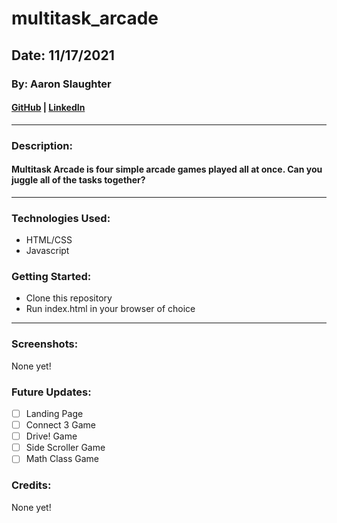 # multitask_arcade

## Date: 11/17/2021
### By: Aaron Slaughter

#### [GitHub](https://github.com/aaronslaughter) | [LinkedIn](https://www.linkedin.com/in/aaron-slaughter-085b44b5/)
***

### Description:

#### Multitask Arcade is four simple arcade games played all at once. Can you juggle all of the tasks together?
***
### Technologies Used:
* HTML/CSS
* Javascript

### Getting Started:
* Clone this repository
* Run index.html in your browser of choice
***
### Screenshots:

None yet!

### Future Updates:
- [ ] Landing Page
- [ ] Connect 3 Game
- [ ] Drive! Game
- [ ] Side Scroller Game
- [ ] Math Class Game

### Credits:

None yet!